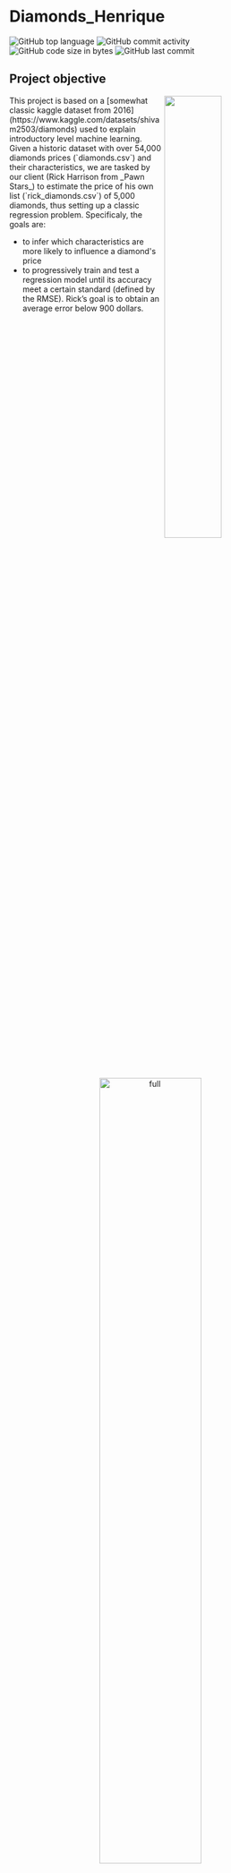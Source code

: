 # Diamonds_Henrique

![GitHub top language](https://img.shields.io/github/languages/top/hbatistuzzo/Diamonds_Henrique)
![GitHub commit activity](https://img.shields.io/github/commit-activity/m/hbatistuzzo/Diamonds_Henrique)
![GitHub code size in bytes](https://img.shields.io/github/languages/code-size/hbatistuzzo/Diamonds_Henrique)
![GitHub last commit](https://img.shields.io/github/last-commit/hbatistuzzo/Diamonds_Henrique)

## Project objective

<img src="images/diamonds.jpg" align="right" width="45%"/>
This project is based on a [somewhat classic kaggle dataset from 2016](https://www.kaggle.com/datasets/shivam2503/diamonds) used to explain introductory level machine learning.
Given a historic dataset with over 54,000 diamonds prices (`diamonds.csv`) and their characteristics, we are tasked by our client (Rick Harrison from _Pawn Stars_) to estimate the price of his own list (`rick_diamonds.csv`)
of 5,000 diamonds, thus setting up a classic regression problem. Specificaly, the goals are:


- to infer which characteristics are more likely to influence a diamond's price
- to progressively train and test a regression model until its accuracy meet a certain standard (defined by the RMSE). Rick’s goal is to obtain an average error below 900 dollars.


<p align="center"><img src="images/challenge_objectives.png" alt="full"  width="60%"></p>

---

## Technologies
- Python 3.8.3
	- Pandas 1.4.4
	- Numpy 1.20.3
	- Pycaret 2.3.10
	- Seaborn 0.11.2
	- Matplotlib 3.5.3
	- SQLAlchemy 1.4.42
	- Scikit-learn 1.1

---

## Dataset Description and Inspection:

The list of diamonds contains the following information:

- carat (0.2-5.01): The carat is the diamond’s physical weight measured in metric carats. One carat equals 0.20 gram and is subdivided into 100 points.
- cut (Fair, Good, Very Good, Premium, Ideal): The quality of the cut. The more precise the diamond is cut, the more captivating the diamond is to the eye thus of high grade.
- color (from J (worst) to D (best)): The colour of gem-quality diamonds occurs in many hues. In the range from colourless to light yellow or light brown. Colourless diamonds are the rarest. Other natural colours (blue, red, pink for example) are known as "fancy,” and their colour grading is different than from white colorless diamonds.
- clarity (I1 (worst), SI2, SI1, VS2, VS1, VVS2, VVS1, IF (best)): Diamonds can have internal characteristics known as inclusions or external characteristics known as blemishes. Diamonds without inclusions or blemishes are rare; however, most characteristics can only be seen with magnification.
- depth (43-79): It is the total depth percentage which equals to z / mean(x, y) = 2 * z / (x + y). The depth of the diamond is its height (in millimetres) measured from the culet (bottom tip) to the table (flat, top surface) as referred in the labelled diagram above.
- table (43-95): It is the width of the top of the diamond relative to widest point. It gives diamond stunning fire and brilliance by reflecting lights to all directions which when seen by an observer, seems lustrous.
- price ($326 - $18826): It is the price of the diamond in US dollars. It is our very target column in the dataset.
- x (0 - 10.74): Length of the diamond (in mm)
- y (0 - 58.9): Width of the diamond (in mm)
- z (0 - 31.8): Depth of the diamond (in mm)

<p align="center"><img src="images/diamonds.jfif" alt="fuller"  width="60%"></p>

- The dataset itself doesn't need any cleaning other than the removal of a few lines where dimensions (y or x) are set to zero, which is physically impossible.
- diamonds.describe yields an univariate analysis for statistical description:

|       |        carat |        depth |        table |        price |            x |            y |            z |
|------:|-------------:|-------------:|-------------:|-------------:|-------------:|-------------:|-------------:|
| count | 48940.000000 | 48940.000000 | 48940.000000 | 48940.000000 | 48940.000000 | 48940.000000 | 48940.000000 |
|  mean |     0.797817 |    61.751931 |    57.451161 |  3934.409644 |     5.730712 |     5.734333 |     3.538648 |
|   std |     0.474126 |     1.430026 |     2.233450 |  3989.333861 |     1.121920 |     1.145344 |     0.706817 |
|   min |     0.200000 |    43.000000 |    43.000000 |   326.000000 |     0.000000 |     0.000000 |     0.000000 |
|   25% |     0.400000 |    61.000000 |    56.000000 |   949.000000 |     4.710000 |     4.720000 |     2.910000 |
|   50% |     0.700000 |    61.800000 |    57.000000 |  2401.000000 |     5.690000 |     5.710000 |     3.520000 |
|   75% |     1.040000 |    62.500000 |    59.000000 |  5331.250000 |     6.540000 |     6.540000 |     4.040000 |
|   max |     5.010000 |    79.000000 |    95.000000 | 18823.000000 |    10.740000 |    58.900000 |    31.800000 |

---

## Exploring each of the attributes:

### Price

- "Price", as expected, is skewed. There are few diamonds which are worth too much and a lot of diamonds with reasonably small prices.

<p align="center"><img src="images/prices.png" alt="prices"  width="100%"></p>

---

### Cuts

- Most of the diamonds have **Ideal Cuts** with a ratio of **39.95%** followed by **Premium Cuts** and **Very Good Cuts**
<p align="center"><img src="images/cuts.png" alt="cut"  width="75%"></p>

-In absolute values, we get:

<p align="center"><img src="images/cuts_abs.png" alt="cut"  width="100%"></p>

#### Price distribution of diamond cuts:

<p align="center"><img src="images/cut_prices.png" alt="cuts"  width="100%"></p>

- Most of the diamonds with **Ideal Cut** costs between **$326** and **$2500**
- Most of the diamonds with **Premium Cut** costs between **$326** and **$5000**
- Most of the diamonds with **Very Good Cut** costs between **$336** and **$4800**
- Most of the diamonds with **Good Cut** costs between **$327** and **$4700**
- Most of the diamonds with **Fair Cut** costs between **$337** and **$5000**

---

### Colors

- Most of the diamonds have **G** color with a ratio of **20.93%** followed by **E** and **F**
- Only a few have **J** (worst) color with a ratio of **5.21%**.

<p align="center"><img src="images/color.png" alt="color"  width="75%"></p>

-In absolute values, we get:

<p align="center"><img src="images/color_abs.png" alt="colors"  width="100%"></p>

#### Price distribution of diamond colors:

<p align="center"><img src="images/color_prices.png" alt="color_prices"  width="100%"></p>

**Insights:**

- Most of the diamonds with **G Color** costs between **$354** and **$2500**
- Most of the diamonds with **E Color** costs between **$326** and **$3700**
- Most of the diamonds with **F Color** costs between **$342** and **$4500**
- Most of the diamonds with **H Color** costs between **$337** and **$5200**
- Most of the diamonds with **D Color** costs between **$357** and **$2500**
- Most of the diamonds with **I Color** costs between **$334** and **$6200**
- Most of the diamonds with **J Color** costs between **$335** and **$6400**

---

### Clarity

- Most of the diamonds have **SI1** clarity with a ratio of **24.22%** followed by **VS2** and **SI2**
- Only a few have **I1** clarity with a ratio of **1.37%**.

<p align="center"><img src="images/clarity.png" alt="clar"  width="75%"></p>

- In absolute values, we get:

<p align="center"><img src="images/clarity_abs.png" alt="colors"  width="100%"></p>

#### Price distribution of diamond clarities:

<p align="center"><img src="images/clarity_prices.png" alt="clarity_prices"  width="100%"></p>

**Insights:**

- Most of the diamonds with **SI1 Clarity** costs in between **$326** and **$5100**
- Most of the diamonds with **VS2 Clarity** costs in between **$334** and **$2600**
- Most of the diamonds with **SI2 Clarity** costs in between **$326** and **$5200**
- Most of the diamonds with **VS1 Clarity** costs in between **$327** and **$3600**
- Most of the diamonds with **VVS2 Clarity** costs in between **$336** and **$3500**
- Most of the diamonds with **VVS1 Clarity** costs in between **$336** and **$3000**
- Most of the diamonds with **IF Clarity** costs in between **$369** and **$2500**
- Most of the diamonds with **I1 Clarity** costs in between **$345** and **$7500**

---

### Weights

- The weight distribution is skewed. They mostly fall between **0.2 carat** and **1.2 carat**. 

<p align="center"><img src="images/weights.png" alt="weights"  width="100%"></p>

#### Price distribution of diamond weights:

<p align="center"><img src="images/weights_prices.png" alt="weights_prices"  width="100%"></p>

- The majority costs between **$326** and **$5000**.
- Interestingly enough, KDE plots really do extrapolate values to ranges that may not make any sense (as is the case of diamonds with negative values).
- Please bear in mind that I'm just testing and exploring a couple of different graphs!

---

### Diamond Depth Percentage

- We can see that the depth percentage distribution is normally distributed. Most diamonds fall between values of **60%** and**64%**.

<p align="center"><img src="images/depth.png" alt="depths"  width="100%"></p>

#### Price distribution of depth percentage:

<p align="center"><img src="images/depth_prices.png" alt="depths_prices"  width="100%"></p>

- Most costs fall between **$326** and **$6200**.

---

### Diamond Tables

- Most of diamond tables fall between **54** and **61**.

<p align="center"><img src="images/table.png" alt="depths"  width="100%"></p>

#### Price distribution of tables:

- The majority costs between **$326** and **$3800**.

<p align="center"><img src="images/table_prices.png" alt="depths_prices"  width="100%"></p>

- The table is measured as the width of the top of the diamond relative to the widest point, and it's an artificial feature imposed by the artisan, which explains the
"sawed" distribution seen in both graphs above, as certain ratios are prefered when cutting and shaping the diamonds.

---

## Data Cleaning

- The pairplot immediately tells us that there are some features with datapoints that are far from the rest of its colleagues. This will affect the outcome of our regression model and hence they will be removed.

<p align="center"><img src="images/pairplot2.png" alt="pp"  width="100%"></p>

- Let's examine the regression lines in these distributions as well.

<p align="center"><img src="images/regression.png" alt="reg"  width="100%"></p>

- After dropping the outliers, let's have a look at the new pairwise relationships:

<p align="center"><img src="images/pairplot_clean.png" alt="pp"  width="100%"></p>

---

- Bivariate Analysis: let's analyze the correlation matrix between the variables:

<p align="center">

|       |    carat |     depth |     table |     price |         x |         y |        z |
|------:|---------:|----------:|----------:|----------:|----------:|----------:|---------:|
| carat | 1.000000 |  0.027074 |  0.181688 |  0.922186 |  0.975152 |  0.949687 | 0.951824 |
| depth | 0.027074 |  1.000000 | -0.297123 | -0.012037 | -0.025858 | -0.029903 | 0.094344 |
| table | 0.181688 | -0.297123 |  1.000000 |  0.127832 |  0.195367 |  0.183362 | 0.150646 |
| price | 0.922186 | -0.012037 |  0.127832 |  1.000000 |  0.885019 |  0.864059 | 0.860247 |
|     x | 0.975152 | -0.025858 |  0.195367 |  0.885019 |  1.000000 |  0.972447 | 0.969336 |
|     y | 0.949687 | -0.029903 |  0.183362 |  0.864059 |  0.972447 |  1.000000 | 0.948768 |
|     z | 0.951824 |  0.094344 |  0.150646 |  0.860247 |  0.969336 |  0.948768 | 1.000000 |

</p>

Which can also be visualized as a heatmap of correlations:

<p align="center"><img src="images/heatmap.png" alt="heat"  width="75%"></p>

The price of a diamond has a direct correlation with its dimensions (and hence with the carat, since the weight of the diamonds is itself a function of its dimensions). It is not a straight linear correlation but an exponential one.
There are other relevant features which also influence its price, such as color, clarity and cut. A pairplot of these attributes can be useful in inspecting these relations:

<p align="center"><img src="images/output.png" alt="pp"  width="75%"></p>

---

## Modelling

- A first modelling atempt will be performed by exploring the relationship between price and the physical dimensions of the diamonds.

---

## Steps
1 - Price predicted as the mean of prices from diamonds.csv(3980)


2 - Price predicted using carat as the only variable from diamonds.csv(1605)


3 - Price predicted using carat and depth variables from diamonds.csv(1598)


4 - Price predicted using carat and table variables from diamonds.csv(1595)


5 - Price predicted using carat,table and depth variables from diamonds.csv(1583)


6 - Price predicted using carat,table,depth and clarity variables from diamonds.csv(1217); Cut does not seen to influence the model


7 - Price predicted using carat,table,depth, clarity and color variables from diamonds.csv(987); Cut does not seen to influence the model


8 - Price predicted using carat,table,depth,x, clarity and color variables from diamonds.csv(709); Cut does not seen to influence the model


X was the missing piece in this linear regression model


9 - Price predicted using carat,table,depth,x, clarity , color and cut(grouped by Fair and Good) variables from diamonds.csv(688)

---

# Conclusion
Using most of the data of the original DataFrame significantly improved the preciseness of the model.